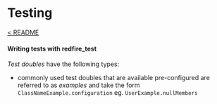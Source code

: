# Testing

[< README](../README.md)

#### Writing tests with redfire_test

*Test doubles* have the following types: 

- commonly used test doubles that are available pre-configured are referred to as *examples* and take the form `ClassNameExample.configuration` eg. `UserExample.nullMembers`